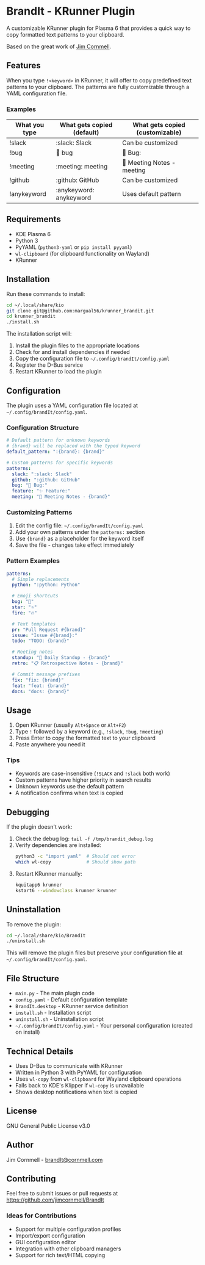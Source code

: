 # BrandIt - KRunner Plugin

A customizable KRunner plugin for Plasma 6 that provides a quick way to copy formatted text patterns to your clipboard.

Based on the great work of [Jim Cornmell](https://github.com/jimcornmell/scriptRunner).

## Features

When you type `!<keyword>` in KRunner, it will offer to copy predefined text patterns to your clipboard. The patterns are fully customizable through a YAML configuration file.

### Examples

| What you type | What gets copied (default) | What gets copied (customizable) |
|---------------|-----------------------------|----------------------------------|
| !slack        | :slack: Slack               | Can be customized               |
| !bug          | :bug: bug                   | 🐛 Bug:                          |
| !meeting      | :meeting: meeting           | 📅 Meeting Notes - meeting       |
| !github       | :github: GitHub             | Can be customized               |
| !anykeyword   | :anykeyword: anykeyword     | Uses default pattern             |

## Requirements

- KDE Plasma 6
- Python 3
- PyYAML (`python3-yaml` or `pip install pyyaml`)
- `wl-clipboard` (for clipboard functionality on Wayland)
- KRunner

## Installation

Run these commands to install:

```bash
cd ~/.local/share/kio
git clone git@github.com:margual56/krunner_brandit.git
cd krunner_brandit
./install.sh
```

The installation script will:
1. Install the plugin files to the appropriate locations
2. Check for and install dependencies if needed
3. Copy the configuration file to `~/.config/brandIt/config.yaml`
4. Register the D-Bus service
5. Restart KRunner to load the plugin

## Configuration

The plugin uses a YAML configuration file located at `~/.config/brandIt/config.yaml`.

### Configuration Structure

```yaml
# Default pattern for unknown keywords
# {brand} will be replaced with the typed keyword
default_pattern: ":{brand}: {brand}"

# Custom patterns for specific keywords
patterns:
  slack: ":slack: Slack"
  github: ":github: GitHub"
  bug: "🐛 Bug:"
  feature: "✨ Feature:"
  meeting: "📅 Meeting Notes - {brand}"
```

### Customizing Patterns

1. Edit the config file: `~/.config/brandIt/config.yaml`
2. Add your own patterns under the `patterns:` section
3. Use `{brand}` as a placeholder for the keyword itself
4. Save the file - changes take effect immediately

### Pattern Examples

```yaml
patterns:
  # Simple replacements
  python: ":python: Python"

  # Emoji shortcuts
  bug: "🐛"
  star: "⭐"
  fire: "🔥"

  # Text templates
  pr: "Pull Request #{brand}"
  issue: "Issue #{brand}:"
  todo: "TODO: {brand}"

  # Meeting notes
  standup: "📅 Daily Standup - {brand}"
  retro: "📋 Retrospective Notes - {brand}"

  # Commit message prefixes
  fix: "fix: {brand}"
  feat: "feat: {brand}"
  docs: "docs: {brand}"
```

## Usage

1. Open KRunner (usually `Alt+Space` or `Alt+F2`)
2. Type `!` followed by a keyword (e.g., `!slack`, `!bug`, `!meeting`)
3. Press Enter to copy the formatted text to your clipboard
4. Paste anywhere you need it

### Tips

- Keywords are case-insensitive (`!SLACK` and `!slack` both work)
- Custom patterns have higher priority in search results
- Unknown keywords use the default pattern
- A notification confirms when text is copied

## Debugging

If the plugin doesn't work:

1. Check the debug log: `tail -f /tmp/brandit_debug.log`
2. Verify dependencies are installed:
   ```bash
   python3 -c "import yaml"  # Should not error
   which wl-copy             # Should show path
   ```
3. Restart KRunner manually:
   ```bash
   kquitapp6 krunner
   kstart6 --windowclass krunner krunner
   ```

## Uninstallation

To remove the plugin:

```bash
cd ~/.local/share/kio/BrandIt
./uninstall.sh
```

This will remove the plugin files but preserve your configuration file at `~/.config/brandIt/config.yaml`.

## File Structure

- `main.py` - The main plugin code
- `config.yaml` - Default configuration template
- `BrandIt.desktop` - KRunner service definition
- `install.sh` - Installation script
- `uninstall.sh` - Uninstallation script
- `~/.config/brandIt/config.yaml` - Your personal configuration (created on install)

## Technical Details

- Uses D-Bus to communicate with KRunner
- Written in Python 3 with PyYAML for configuration
- Uses `wl-copy` from `wl-clipboard` for Wayland clipboard operations
- Falls back to KDE's Klipper if `wl-copy` is unavailable
- Shows desktop notifications when text is copied

## License

GNU General Public License v3.0

## Author

Jim Cornmell - brandIt@cornmell.com

## Contributing

Feel free to submit issues or pull requests at https://github.com/jimcornmell/BrandIt

### Ideas for Contributions

- Support for multiple configuration profiles
- Import/export configuration
- GUI configuration editor
- Integration with other clipboard managers
- Support for rich text/HTML
 copying
